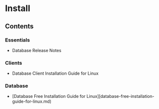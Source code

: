 # Install

## Contents

### Essentials

- Database Release Notes

### Clients

- Database Client Installation Guide for Linux

### Database

- [Database Free Installation Guide for Linux][database-free-installation-guide-for-linux.md)
